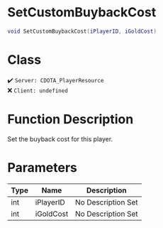 # SetCustomBuybackCost
```lua
void SetCustomBuybackCost(iPlayerID, iGoldCost)
```
# Class
✔️ `Server: CDOTA_PlayerResource`  
❌ `Client: undefined`  

# Function Description
Set the buyback cost for this player.
# Parameters
Type|Name|Description
--|--|--
int|iPlayerID|No Description Set
int|iGoldCost|No Description Set
